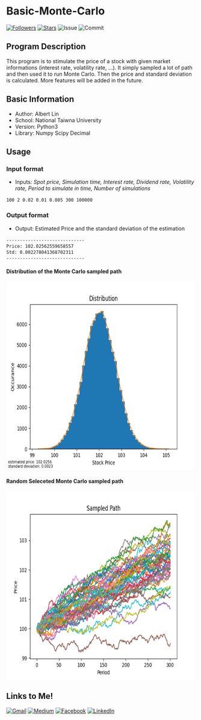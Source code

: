 # Basic-Monte-Carlo
   
[![Followers](https://img.shields.io/github/followers/AlbertLin0327?style=social)](https://github.com/AlbertLin0327)
[![Stars](https://img.shields.io/github/stars/AlbertLin0327?style=social)](https://github.com/AlbertLin0327)
![Issue](https://img.shields.io/github/issues/AlbertLin0327/Basic-Monte-Carlo)
![Commit](https://img.shields.io/github/last-commit/AlbertLin0327/Basic-Monte-Carlo)
   
## Program Description   
This program is to stimulate the price of a stock with given market informations (interest rate, volatility rate, ...). It simply sampled a lot of path and then used it to run Monte Carlo. Then the price and standard deviation is calculated. More features will be added in the future.  

## Basic Information  
- Author: Albert Lin    
- School: National Taiwna University    
- Version: Python3   
- Library: Numpy Scipy Decimal   
    
## Usage  
### Input format   
- Inputs: *Spot price, Simulation time, Interest rate, Dividend rate, Volatility rate, Period to simulate in time, Number of simulations*     
```
100 2 0.02 0.01 0.005 300 100000 
```  
  
### Output format   
- Output: Estimated Price and the standard deviation of the estimation  
```
-----------------------------
Price: 102.02562559658557
Std: 0.002278041368702311
-----------------------------

```
#### Distribution of the Monte Carlo sampled path  
<img src="/images/Distribution.png" height="500">   
  
#### Random Seleceted Monte Carlo sampled path  
<img src="/images/Path.png" height="500">  

## Links to Me!
[![Gmail](https://img.shields.io/badge/Gmail-D14836?style=for-the-badge&logo=gmail&logoColor=white)](mailto:linhsinkai@gmail.com)
[![Medium](https://img.shields.io/badge/Medium-12100E?style=for-the-badge&logo=medium&logoColor=white)](https://medium.com/@linhsinkai)
[![Facebook](https://img.shields.io/badge/Facebook-1877F2?style=for-the-badge&logo=facebook&logoColor=white)](https://www.facebook.com/hsinkai.lin.327)
[![LinkedIn](https://img.shields.io/badge/LinkedIn-0077B5?style=for-the-badge&logo=linkedin&logoColor=white)](https://www.linkedin.com/in/albert-hk-lin)